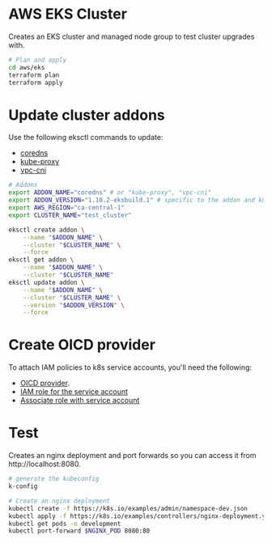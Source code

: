# AWS EKS Cluster
Creates an EKS cluster and managed node group to test cluster upgrades with.

```sh
# Plan and apply
cd aws/eks
terraform plan
terraform apply
```

# Update cluster addons
Use the following eksctl commands to update:
* [coredns](https://docs.aws.amazon.com/eks/latest/userguide/managing-coredns.html)
* [kube-proxy](https://docs.aws.amazon.com/eks/latest/userguide/managing-kube-proxy.html)
* [vpc-cni](https://docs.aws.amazon.com/eks/latest/userguide/managing-vpc-cni.html)

```sh
# Addons
export ADDON_NAME="coredns" # or "kube-proxy", "vpc-cni"
export ADDON_VERSION="1.10.2-eksbuild.1" # specific to the addon and k8s version
export AWS_REGION="ca-central-1"
export CLUSTER_NAME="test_cluster"

eksctl create addon \
    --name "$ADDON_NAME" \
    --cluster "$CLUSTER_NAME" \
    --force
eksctl get addon \
    --name "$ADDON_NAME" \
    --cluster "$CLUSTER_NAME"
eksctl update addon \
    --name "$ADDON_NAME" \
    --cluster "$CLUSTER_NAME" \
    --version "$ADDON_VERSION" \
    --force
```

# Create OICD provider
To attach IAM policies to k8s service accounts, you'll need the following:
* [OICD provider](https://docs.aws.amazon.com/eks/latest/userguide/enable-iam-roles-for-service-accounts.html).
* [IAM role for the service account](https://docs.aws.amazon.com/eks/latest/userguide/create-service-account-iam-policy-and-role.html)
* [Associate role with service account](https://docs.aws.amazon.com/eks/latest/userguide/specify-service-account-role.html)

# Test
Creates an nginx deployment and port forwards so you can access it from http://localhost:8080.

```sh
# generate the kubeconfig
k-config

# Create an nginx deployment
kubectl create -f https://k8s.io/examples/admin/namespace-dev.json
kubectl apply -f https://k8s.io/examples/controllers/nginx-deployment.yaml -n development
kubectl get pods -n development
kubectl port-forward $NGINX_POD 8080:80
```